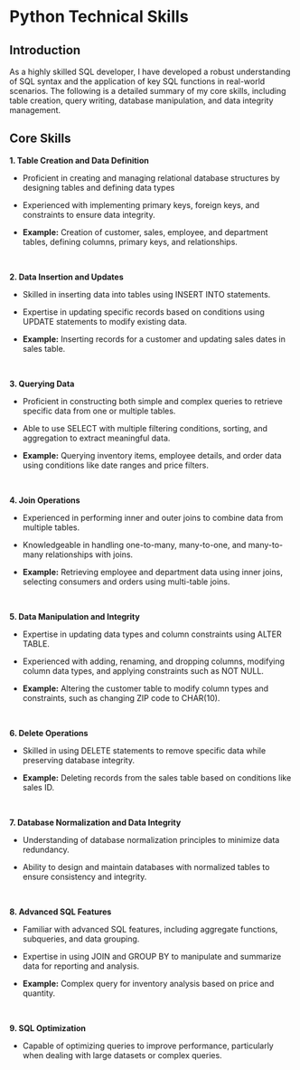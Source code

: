 <h1>Python Technical Skills</h1>

<h2>Introduction</h2>
As a highly skilled SQL developer, I have developed a robust understanding of SQL syntax and
the application of key SQL functions in real-world scenarios. The following is a detailed
summary of my core skills, including table creation, query writing, database manipulation, and
data integrity management.
<br />

<h2>Core Skills</h2>

<b>1.  Table Creation and Data Definition</b>
- Proficient in creating and managing relational database structures by designing tables
and defining data types

- Experienced with implementing primary keys, foreign keys, and constraints to ensure
data integrity.

- <b>Example:</b> Creation of customer, sales, employee, and department tables, defining
columns, primary keys, and relationships.
<br />

<b>2. Data Insertion and Updates</b>
- Skilled in inserting data into tables using INSERT INTO statements.

- Expertise in updating specific records based on conditions using UPDATE statements to
modify existing data.

- <b>Example:</b> Inserting records for a customer and updating sales dates in sales table.
<br />

<b>3. Querying Data</b>
- Proficient in constructing both simple and complex queries to retrieve specific data from
one or multiple tables.

- Able to use SELECT with multiple filtering conditions, sorting, and aggregation to extract
meaningful data.

- <b>Example:</b>  Querying inventory items, employee details, and order data using conditions
like date ranges and price filters.
<br />

<b>4. Join Operations</b>
- Experienced in performing inner and outer joins to combine data from multiple tables.

- Knowledgeable in handling one-to-many, many-to-one, and many-to-many relationships
with joins.

- <b>Example:</b>  Retrieving employee and department data using inner joins, selecting
consumers and orders using multi-table joins.
<br />

<b>5.  Data Manipulation and Integrity</b>
- Expertise in updating data types and column constraints using ALTER TABLE.

- Experienced with adding, renaming, and dropping columns, modifying column data
types, and applying constraints such as NOT NULL.

- <b>Example:</b>  Altering the customer table to modify column types and constraints, such as
changing ZIP code to CHAR(10).
<br />

<b>6. Delete Operations</b>
- Skilled in using DELETE statements to remove specific data while preserving database
integrity.

- <b>Example:</b>  Deleting records from the sales table based on conditions like sales ID.
<br />

<b>7. Database Normalization and Data Integrity</b>
- Understanding of database normalization principles to minimize data redundancy.

- Ability to design and maintain databases with normalized tables to ensure consistency
and integrity.
<br />

<b>8. Advanced SQL Features</b>
- Familiar with advanced SQL features, including aggregate functions, subqueries, and
data grouping.

- Expertise in using JOIN and GROUP BY to manipulate and summarize data for reporting
and analysis.

- <b>Example:</b>  Complex query for inventory analysis based on price and quantity.
<br />

<b>9. SQL Optimization</b>
- Capable of optimizing queries to improve performance, particularly when dealing with
large datasets or complex queries.

<!--
 ```diff
- text in red
+ text in green
! text in orange
# text in gray
@@ text in purple (and bold)@@
```
--!>
